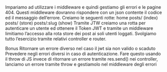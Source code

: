 Impariamo ad utilizzare i middleware e quindi gestiamo gli errori e le pagine 404.
Questi middleware dovranno rispondere con un json contente il codice ed il messaggio dell’errore.
Creiamo le seguenti rotte:
home
posts/ (index)
posts/ (store)
posts/:slug (show)
Tramite JTW creiamo una rotta per autenticare un utente ed ottenere il Token JWT e tramite un middleware limitiamo l’accesso alla rota store dei post ai soli utenti loggati.
Svolgiamo tutto l’esercizio tramite relativi controller e router.

Bonus
Ritornare un errore diverso nel caso il jwt sia non valido o scaduto
Prevedere negli errori diversi in caso di autenticazione. Fare questo usando il throw di JS
invece di ritornare un errore tramite res.send() nei controller, lanciamo un errore tramite throw e gestiamolo nel middleware degli errori
